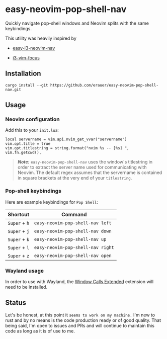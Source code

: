# easy-neovim-pop-shell-nav

Quickly navigate pop-shell windows and Neovim splits with the same keybindings.

This utility was heavily inspired by 

* [easy-i3-neovim-nav](https://github.com/tom-anders/easy-i3-neovim-nav)

* [i3-vim-focus](https://github.com/jwilm/i3-vim-focus)

## Installation

```
cargo install --git https://github.com/erauer/easy-neovim-pop-shell-nav.git
```

## Usage

### Neovim configuration

Add this to your `init.lua`:

```
local servername = vim.api.nvim_get_vvar("servername")
vim.opt.title = true
vim.opt.titlestring = string.format("nvim %s -- [%s] ", vim.fn.getcwd(),
```

> **_Note:_** `easy-neovim-pop-shell-nav` uses the window's titlestring in order to extract the server name
used for communicating with Neovim. The default regex assumes that the servername is contained in
square brackets at the very end of your `titlestring`. 

### Pop-shell keybindings

Here are example keybindings for `Pop Shell`:

| Shortcut      | Command                           |
|---------------|-----------------------------------|
| `Super` + `h` | `easy-neovim-pop-shell-nav left`  |
| `Super` + `j` | `easy-neovim-pop-shell-nav down`  |
| `Super` + `k` | `easy-neovim-pop-shell-nav up`    |
| `Super` + `l` | `easy-neovim-pop-shell-nav right` |
| `Super` + `z` | `easy-neovim-pop-shell-nav open`  |

### Wayland usage

In order to use with Wayland, the [Window Calls Extended](https://extensions.gnome.org/extension/4974/window-calls-extended/) extension will need to be installed.

## Status

Let's be honest, at this point it `seems to work on my machine.`  I'm new to rust and by no means is the code production ready or of good quality. That being said, I'm open to issues and PRs and will continue to maintain this code as long as it is of use to me.



